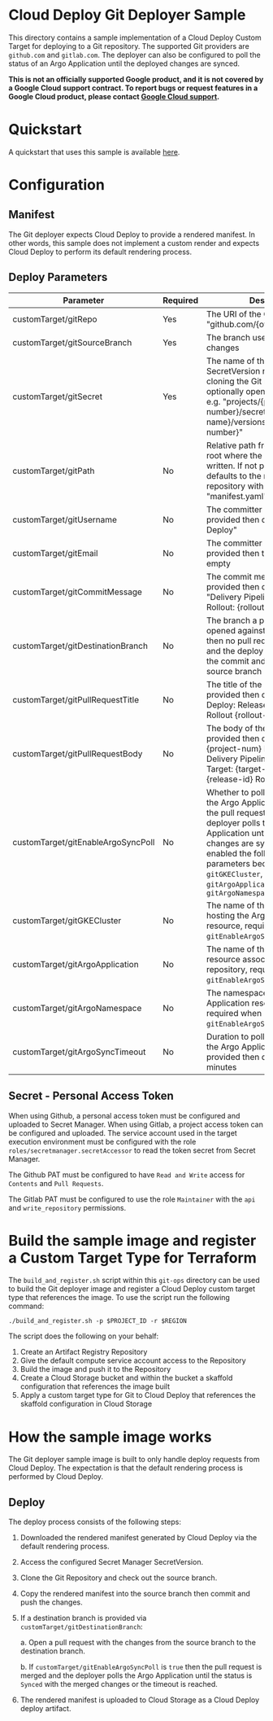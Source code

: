 # Cloud Deploy Git Deployer Sample
This directory contains a sample implementation of a Cloud Deploy Custom Target for deploying to a Git repository. The supported Git providers are `github.com` and `gitlab.com`. The deployer can also be configured to poll the status of an Argo Application until the deployed changes are synced.

**This is not an officially supported Google product, and it is not covered by a
Google Cloud support contract. To report bugs or request features in a Google
Cloud product, please contact [Google Cloud
support](https://cloud.google.com/support).**

# Quickstart
A quickstart that uses this sample is available [here](./quickstart/QUICKSTART.md).

# Configuration

## Manifest
The Git deployer expects Cloud Deploy to provide a rendered manifest. In other words, this sample does not implement
a custom render and expects Cloud Deploy to perform its default rendering process.

## Deploy Parameters

| Parameter | Required | Description |
| --- | --- | --- |
| customTarget/gitRepo | Yes | The URI of the Git repository, e.g. "github.com/{owner}/{repository}" |
| customTarget/gitSourceBranch | Yes | The branch used for committing changes |
| customTarget/gitSecret | Yes | The name of the Secret Manager SecretVersion resource used for cloning the Git repository and optionally opening pull requests, e.g. "projects/{project-number}/secrets/{secret-name}/versions/{version-number}" |
| customTarget/gitPath | No | Relative path from the repository root where the manifest will be written. If not provided then defaults to the root of the repository with the file name "manifest.yaml" |
| customTarget/gitUsername | No | The committer username, if not provided then defaults to "Cloud Deploy" |
| customTarget/gitEmail | No | The committer email, if not provided then the email is left empty |
| customTarget/gitCommitMessage | No | The commit message to use, if not provided then defaults to: "Delivery Pipeline: {pipeline-id} Rollout: {rollout-id}" |
| customTarget/gitDestinationBranch | No | The branch a pull request will be opened against, if not provided then no pull request is opened and the deploy completes upon the commit and push to the source branch |
| customTarget/gitPullRequestTitle | No | The title of the pull request, if not provided then defaults to "Cloud Deploy: Release {release-id}, Rollout {rollout-id}" |
| customTarget/gitPullRequestBody | No | The body of the pull request, if not provided then defaults to "Project: {project-num} Location: {location} Delivery Pipeline: {pipeline-id} Target: {target-id} Release: {release-id} Rollout: {rollout-id}" |
| customTarget/gitEnableArgoSyncPoll | No | Whether to poll the sync status of the Argo Application. If `true` then the pull request is merged and the deployer polls the Argo Application until the the merged changes are synced. When enabled the following deploy parameters become required: `gitGKECluster`, `gitArgoApplication`, and `gitArgoNamespace` |
| customTarget/gitGKECluster | No | The name of the GKE cluster hosting the Argo Application resource, required when `gitEnableArgoSyncPoll` is `true` |
| customTarget/gitArgoApplication | No | The name of the Argo Application resource associated with the Git repository, required when `gitEnableArgoSyncPoll` is `true` |
| customTarget/gitArgoNamespace | No | The namespace the Argo Application resource resides in, required when `gitEnableArgoSyncPoll` is `true` |
| customTarget/gitArgoSyncTimeout | No | Duration to poll the sync status of the Argo Application, if not provided then defaults to 30 minutes |

## Secret - Personal Access Token
When using Github, a personal access token must be configured and uploaded to Secret Manager. When using Gitlab, a project access token can be configured and uploaded. The service account used in the target execution environment must be configured with the role `roles/secretmanager.secretAccessor` to read the token secret from Secret Manager.

The Github PAT must be configured to have `Read and Write` access for `Contents` and `Pull Requests`. 

The Gitlab PAT must be configured to use the role `Maintainer` with the `api` and `write_repository` permissions.


<a name="build"></a>
# Build the sample image and register a Custom Target Type for Terraform
The `build_and_register.sh` script within this `git-ops` directory can be used to build the Git deployer image and register a Cloud Deploy custom target type that references the image. To use the script run the following command:

```shell
./build_and_register.sh -p $PROJECT_ID -r $REGION
```

The script does the following on your behalf:
1. Create an Artifact Registry Repository
2. Give the default compute service account access to the Repository
3. Build the image and push it to the Repository
4. Create a Cloud Storage bucket and within the bucket a skaffold configuration that references the image built
5. Apply a custom target type for Git to Cloud Deploy that references the skaffold configuration in Cloud Storage

# How the sample image works
The Git deployer sample image is built to only handle deploy requests from Cloud Deploy. The expectation is that the default rendering process is performed by Cloud Deploy.

## Deploy
The deploy process consists of the following steps:

1. Downloaded the rendered manifest generated by Cloud Deploy via the default rendering process.

2. Access the configured Secret Manager SecretVersion.

3. Clone the Git Repository and check out the source branch.

4. Copy the rendered manifest into the source branch then commit and push the changes.

5. If a destination branch is provided via `customTarget/gitDestinationBranch`:

    a. Open a pull request with the changes from the source branch to the destination branch.

    b. If `customTarget/gitEnableArgoSyncPoll` is `true` then the pull request is merged and the deployer polls the Argo Application until the status is `Synced` with the merged changes or the timeout is reached.

6. The rendered manifest is uploaded to Cloud Storage as a Cloud Deploy deploy artifact.